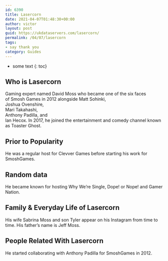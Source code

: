 ```yaml
---
id: 6390
title: Lasercorn
date: 2021-04-07T01:48:30+00:00
author: victor
layout: post
guid: https://ukdataservers.com/lasercorn/
permalink: /04/07/lasercorn
tags:
- say thank you
category: Guides
---
```


* some text
{: toc}


## Who is Lasercorn



Gaming expert named David Moss who became one of the six faces of Smosh Games in 2012 alongside Matt Sohinki,<br /> Joshua Ovenshire,<br /> Mari Takahashi,<br /> Anthony Padilla, and<br /> Ian Hecox. In 2017, he joined the entertainment and comedy channel known as Toaster Ghost.

                
                
                
## Prior to Popularity



He was a regular host for Clevver Games before starting his work for SmoshGames. 

                
                
                
## Random data



He became known for hosting Why We&#8217;re Single, Dope! or Nope! and Gamer Nation. 

                
                
                
## Family & Everyday Life of Lasercorn



His wife Sabrina Moss and son Tyler appear on his Instagram from time to time. His father&#8217;s name is Jeff Moss. 

                
                
                
## People Related With Lasercorn



He started collaborating with Anthony Padilla for SmoshGames in 2012. 

                
              
            
          
          
          
